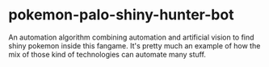 # pokemon-palo-shiny-hunter-bot
An automation algorithm combining automation and artificial vision to find shiny pokemon inside this fangame. It's pretty much an example of how the mix of those kind of technologies can automate many stuff.
